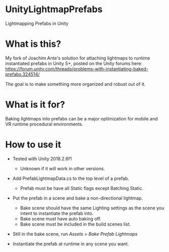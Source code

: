 # UnityLightmapPrefabs
Lightmapping Prefabs in Unity

# What is this?
My fork of Joachim Ante's solution for attaching lightmaps to runtime instantiated prefabs in Unity 5+, posted on the Unity forums here: https://forum.unity.com/threads/problems-with-instantiating-baked-prefabs.324514/

The goal is to make something more organized and robust out of it.

# What is it for?
Baking lightmaps into prefabs can be a major optimization for mobile and VR runtime procedural environments.

# How to use it
- Tested with Unity 2018.2.6f1
  - Unknown if it will work in other versions.
  

- Add PrefabLightmapData.cs to the top level of a prefab.
  - Prefab must be have all Static flags except Batching Static.
- Put the prefab in a scene and bake a non-directional lightmap.
  - Bake scene should have the same Lighting settings as the scene you intent to instantiate the prefab into.
  - Bake scene must have auto baking off.
  - Bake scene must be included in the build scenes list.
- Still in the bake scene, run _Assets > Bake Prefab Lightmaps_
- Instantiate the prefab at runtime in any scene you want.
